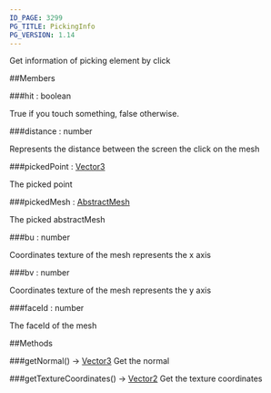 ```yaml
---
ID_PAGE: 3299
PG_TITLE: PickingInfo
PG_VERSION: 1.14
---
```


Get information of picking element by click

##Members

###hit : boolean


True if you touch something, false otherwise.

###distance : number


Represents the distance between the screen the click on the mesh

###pickedPoint : [Vector3](page.php?p=3327)


The picked point

###pickedMesh : [AbstractMesh](page.php?p=3269)


The picked abstractMesh

###bu : number


Coordinates texture of the mesh represents the x axis

###bv : number


Coordinates texture of the mesh represents the y axis

###faceId : number


The faceId of the mesh



##Methods

###getNormal() &rarr; [Vector3](page.php?p=3327)
Get the normal


###getTextureCoordinates() &rarr; [Vector2](page.php?p=3326)
Get the texture coordinates

